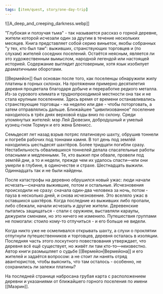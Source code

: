 ```yaml
---
tags: [item/quest, story/one-day-trip]
---
```


![[A_deep_and_creeping_darkness.webp]]

"Глубокая и ползучая тьма" - так называется рассказ о горной деревне, жители которой исчезали один за другим в течение нескольких месяцев. Книга представляет собой серию виньеток, якобы собранных "у тех, кто был там": выживших, странствующих торговцев и (по слухам) жителей соседних поселений. Остаётся неясным, является ли это художественным вымыслом, народной легендой или настоящей историей. Содержание выглядит достоверным, хотя язык изобилует драматичными оборотами.

[[Вермейон]] был основан после того, как поселенцы обнаружили жилу платины в горных склонах. На протяжении примерно десятилетия деревня процветала благодаря добыче и переработке редкого металла. Из-за сурового климата и труднопроходимой местности она так и не стала крупным поселением. Здесь время от времени останавливались странствующие торговцы - на неделю или две - чтобы поторговать, а затем отправлялись дальше. Ближайшее "цивилизованное" поселение находилось в трёх днях верховой езды вниз по склону. Среди упомянутых жителей: мэр Лей Дювезин, добродушный и умелый кузнец-гном Тормун и его жена Бленисс.

Семьдесят лет назад взрыв потряс платиновую шахту, обрушив тоннели и погребя рабочих под тоннами камня. В тот день под землёй находились шестьдесят шахтёров. Более тридцати погибли сразу. Нестабильность обвалившихся тоннелей делала спасательные работы опасными и медленными. Те, кто выжил при обвале, провели под землёй дни, а то и недели, прежде чем их удалось спасти—или они умерли в глубине, в одиночестве и страхе. Шестнадцать выжили. Одиннадцать так и не были найдены.

После катастрофы на деревню обрушился новый ужас: люди начали исчезать—сначала выжившие, потом и остальные. Исчезновения происходили не сразу: сначала один-два человека за ночь, потом - пауза в несколько дней, и снова исчезновение. Это вселяло ужас в оставшихся шахтёров. Когда последние из выживших либо пропали, либо сбежали, начали исчезать и другие жители. Деревенские пытались защищаться - спали с оружием, выставляли караулы, дежурили сменами, но это ничего не изменило. Путешествия группами не помогали: стоило кому-то отлучиться - и его больше не видели.

Когда никто уже не осмеливался открывать шахту, а слухи о проклятии отпугнули путешественников и торговцев, деревня осталась в изоляции. Последняя часть этого лоскутного повествования утверждает, что деревня всё ещё существует, но живёт ли там кто-то—неизвестно. Автор книги размышляет о судьбе [[Вермейон|Вермейона]] и его жителей и задаётся вопросом: а не стоит ли нанять отряд авантюристов, чтобы выяснить, что там осталось - особенно, не сохранились ли залежи платины?

На последней странице набросана грубая карта с расположением деревни и указаниями от ближайшего горного поселения по имени [[Маэрин]].
